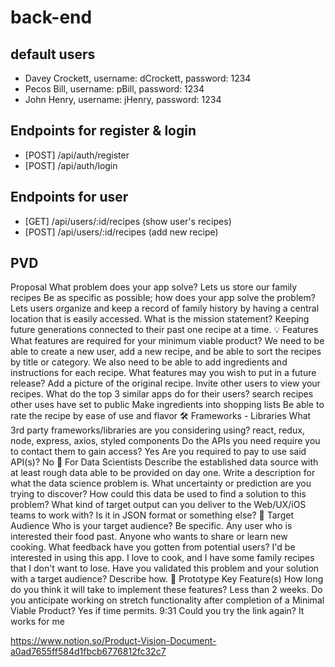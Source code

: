 # back-end

## default users

- Davey Crockett, username: dCrockett, password: 1234
- Pecos Bill, username: pBill, password: 1234
- John Henry, username: jHenry, password: 1234

## Endpoints for register & login

- [POST] /api/auth/register
- [POST] /api/auth/login

## Endpoints for user

- [GET] /api/users/:id/recipes (show user's recipes)
- [POST] /api/users/:id/recipes (add new recipe)

## PVD
Proposal
What problem does your app solve?
Lets us store our family recipes
Be as specific as possible; how does your app solve the problem? Lets users organize and keep a record of family history by having a central location that is easily accessed.
What is the mission statement?
Keeping future generations connected to their past one recipe at a time.
:bulb: Features
What features are required for your minimum viable product? We need to be able to create a new user, add a new recipe, and be able to sort the recipes by title or category. We also need to be able to add ingredients and instructions for each recipe.
What features may you wish to put in a future release? Add a picture of the original recipe.
Invite other users to view your recipes.
What do the top 3 similar apps do for their users? search recipes other uses have set to public Make ingredients into shopping lists Be able to rate the recipe by ease of use and flavor
:hammer_and_wrench: Frameworks - Libraries
What 3rd party frameworks/libraries are you considering using? react, redux, node, express, axios, styled components
Do the APIs you need require you to contact them to gain access? Yes
Are you required to pay to use said API(s)? No
:abacus: For Data Scientists
Describe the established data source with at least rough data able to be provided on day one.
Write a description for what the data science problem is. What uncertainty or prediction are you trying to discover? How could this data be used to find a solution to this problem?
What kind of target output can you deliver to the Web/UX/iOS teams to work with? Is it in JSON format or something else?
:dart: Target Audience
Who is your target audience? Be specific. Any user who is interested their food past. Anyone who wants to share or learn new cooking.
What feedback have you gotten from potential users? I'd be interested in using this app. I love to cook, and I have some family recipes that I don't want to lose.
Have you validated this problem and your solution with a target audience? Describe how.
:key: Prototype Key Feature(s)
How long do you think it will take to implement these features? Less than 2 weeks.
Do you anticipate working on stretch functionality after completion of a Minimal Viable Product? Yes if time permits.
9:31
Could you try the link again? It works for me

https://www.notion.so/Product-Vision-Document-a0ad7655ff584d1fbcb6776812fc32c7